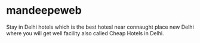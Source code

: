 # mandeepeweb
Stay in Delhi hotels which is the best hotesl near connaught place new Delhi where you will get well facility  also called Cheap Hotels in Delhi.
